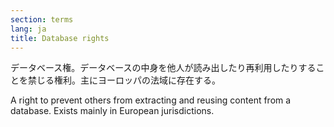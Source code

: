 ```yaml
---
section: terms
lang: ja
title: Database rights
---
```


データベース権。データベースの中身を他人が読み出したり再利用したりすることを禁じる権利。主にヨーロッパの法域に存在する。

A right to prevent others from extracting and reusing content from a database. Exists mainly in European jurisdictions.
